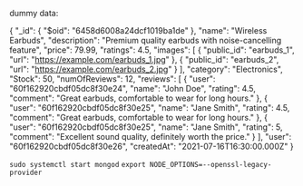 dummy data:

{
"_id": {
"$oid": "6458d6008a24dcf1019ba1de"
},
"name": "Wireless Earbuds",
"description": "Premium quality earbuds with noise-cancelling feature",
"price": 79.99,
"ratings": 4.5,
"images": [
{
"public_id": "earbuds_1",
"url": "https://example.com/earbuds_1.jpg"
},
{
"public_id": "earbuds_2",
"url": "https://example.com/earbuds_2.jpg"
}
],
"category": "Electronics",
"Stock": 50,
"numOfReviews": 12,
"reviews": [
{
"user": "60f162920cbdf05dc8f30e24",
"name": "John Doe",
"rating": 4.5,
"comment": "Great earbuds, comfortable to wear for long hours."
},
{
"user": "60f162920cbdf05dc8f30e25",
"name": "Jane Smith",
"rating": 4.5,
"comment": "Great earbuds, comfortable to wear for long hours."
},
{
"user": "60f162920cbdf05dc8f30e25",
"name": "Jane Smith",
"rating": 5,
"comment": "Excellent sound quality, definitely worth the price."
}
],
"user": "60f162920cbdf05dc8f30e26",
"createdAt": "2021-07-16T16:30:00.000Z"
}

`sudo systemctl start mongod`
`export NODE_OPTIONS=--openssl-legacy-provider`